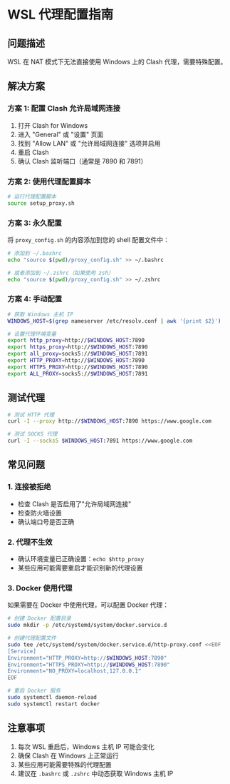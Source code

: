 # WSL 代理配置指南

## 问题描述
WSL 在 NAT 模式下无法直接使用 Windows 上的 Clash 代理，需要特殊配置。

## 解决方案

### 方案 1: 配置 Clash 允许局域网连接

1. 打开 Clash for Windows
2. 进入 "General" 或 "设置" 页面
3. 找到 "Allow LAN" 或 "允许局域网连接" 选项并启用
4. 重启 Clash
5. 确认 Clash 监听端口（通常是 7890 和 7891）

### 方案 2: 使用代理配置脚本

```bash
# 运行代理配置脚本
source setup_proxy.sh
```

### 方案 3: 永久配置

将 `proxy_config.sh` 的内容添加到您的 shell 配置文件中：

```bash
# 添加到 ~/.bashrc
echo "source $(pwd)/proxy_config.sh" >> ~/.bashrc

# 或者添加到 ~/.zshrc（如果使用 zsh）
echo "source $(pwd)/proxy_config.sh" >> ~/.zshrc
```

### 方案 4: 手动配置

```bash
# 获取 Windows 主机 IP
WINDOWS_HOST=$(grep nameserver /etc/resolv.conf | awk '{print $2}')

# 设置代理环境变量
export http_proxy=http://$WINDOWS_HOST:7890
export https_proxy=http://$WINDOWS_HOST:7890
export all_proxy=socks5://$WINDOWS_HOST:7891
export HTTP_PROXY=http://$WINDOWS_HOST:7890
export HTTPS_PROXY=http://$WINDOWS_HOST:7890
export ALL_PROXY=socks5://$WINDOWS_HOST:7891
```

## 测试代理

```bash
# 测试 HTTP 代理
curl -I --proxy http://$WINDOWS_HOST:7890 https://www.google.com

# 测试 SOCKS 代理
curl -I --socks5 $WINDOWS_HOST:7891 https://www.google.com
```

## 常见问题

### 1. 连接被拒绝
- 检查 Clash 是否启用了"允许局域网连接"
- 检查防火墙设置
- 确认端口号是否正确

### 2. 代理不生效
- 确认环境变量已正确设置：`echo $http_proxy`
- 某些应用可能需要重启才能识别新的代理设置

### 3. Docker 使用代理
如果需要在 Docker 中使用代理，可以配置 Docker 代理：

```bash
# 创建 Docker 配置目录
sudo mkdir -p /etc/systemd/system/docker.service.d

# 创建代理配置文件
sudo tee /etc/systemd/system/docker.service.d/http-proxy.conf <<EOF
[Service]
Environment="HTTP_PROXY=http://$WINDOWS_HOST:7890"
Environment="HTTPS_PROXY=http://$WINDOWS_HOST:7890"
Environment="NO_PROXY=localhost,127.0.0.1"
EOF

# 重启 Docker 服务
sudo systemctl daemon-reload
sudo systemctl restart docker
```

## 注意事项

1. 每次 WSL 重启后，Windows 主机 IP 可能会变化
2. 确保 Clash 在 Windows 上正常运行
3. 某些应用可能需要特殊的代理配置
4. 建议在 `.bashrc` 或 `.zshrc` 中动态获取 Windows 主机 IP 